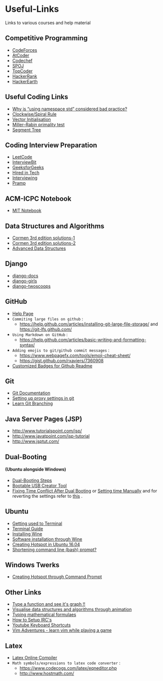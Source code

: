 # Useful-Links
Links to various courses and help material

## Competitive Programming

- [CodeForces](http://codeforces.com/)
- [AtCoder](https://atcoder.jp/)
- [Codechef](https://www.codechef.com/)
- [SPOJ](http://www.spoj.com/)
- [TopCoder](https://www.topcoder.com/)
- [HackerRank](https://www.hackerrank.com/)
- [HackerEarth](https://www.hackerearth.com/)

## Useful Coding Links

- [Why is “using namespace std” considered bad practice?](http://stackoverflow.com/questions/1452721/why-is-using-namespace-std-considered-bad-practice)
- [Clockwise/Spiral Rule](http://c-faq.com/decl/spiral.anderson.html)
- [Vector Initialisation](http://stackoverflow.com/questions/28712364/difference-between-vector-int-v-and-vector-vectorint-v)
- [Miller–Rabin primality test](https://en.wikipedia.org/wiki/Miller%E2%80%93Rabin_primality_test)
- [Segment Tree](http://www.geeksforgeeks.org/segment-tree-set-1-sum-of-given-range/)

## Coding Interview Preparation

- [LeetCode](https://leetcode.com)
- [InterviewBit](http://interviewbit.com)
- [GeeksforGeeks](http://interviewbit.com)
- [Hired in Tech](https://www.hiredintech.com/)
- [Interviewing](https://interviewing.io/)
- [Pramp](https://www.pramp.com/)

## ACM-ICPC Notebook

- [MIT Notebook](http://web.mit.edu/~ecprice/acm/acm08/notebook.html)

## Data Structures and Algorithms

- [Cormen 3rd edition solutions-1](http://www.math.rutgers.edu/~ajl213/CLRS/CLRS.html)
- [Cormen 3rd edition solutions-2](https://github.com/gzc/CLRS)
- [Advanced Data Structures](https://www.youtube.com/playlist?list=PLUl4u3cNGP61hsJNdULdudlRL493b-XZf)

## Django

- [django-docs](https://docs.djangoproject.com/en/1.10/)
- [django-girls](http://tutorial.djangogirls.org/)
- [django-twoscoops](https://github.com/twoscoops/django-twoscoops-project)
  
## GitHub

- [Help Page](https://help.github.com/)
- `Commiting large files on github` : 
  - https://help.github.com/articles/installing-git-large-file-storage/
      and https://git-lfs.github.com/
- `Using Markdown on GitHub` :
  - https://help.github.com/articles/basic-writing-and-formatting-syntax/ 
- `Adding emojis to git/github commit messages` :
  - https://www.webpagefx.com/tools/emoji-cheat-sheet/
  - https://gist.github.com/rxaviers/7360908
- [Customized Badges for Github Readme](http://shields.io/)
  

## Git

- [Git Documentation](https://git-scm.com/docs)
- [Setting up proxy settings in git](http://stackoverflow.com/questions/783811/getting-git-to-work-with-a-proxy-server)
- [Learn Git Branching](https://learngitbranching.js.org/)

## Java Server Pages (JSP)

- http://www.tutorialspoint.com/jsp/
- http://www.javatpoint.com/jsp-tutorial
- http://www.jsptut.com/

## Dual-Booting 
#### (Ubuntu alongside Windows)

- [Dual-Booting Steps](http://www.everydaylinuxuser.com/2014/05/install-ubuntu-1404-alongside-windows.html)
- [Bootable USB Creator Tool](http://www.pendrivelinux.com/universal-usb-installer-easy-as-1-2-3/)
- [Fixing Time Conflict After Dual Booting](http://askubuntu.com/questions/169376/clock-time-is-off-on-dual-boot) or [Setting time Manually](https://access.redhat.com/documentation/en-US/Red_Hat_Enterprise_Linux/7/html/System_Administrators_Guide/chap-Configuring_the_Date_and_Time.html) and for reverting the settings refer to [this](http://www.webupd8.org/2014/09/dual-boot-fix-time-differences-between.html) .

## Ubuntu

- [Getting used to Terminal](http://linuxcommand.org/index.php)
- [Terminal Guide](https://help.ubuntu.com/community/CategoryCommandLine)
- [Installing Wine](http://ubuntuhandbook.org/index.php/2015/12/install-wine-1-8-stable-new-ppa/)
- [Software installation through Wine](http://askubuntu.com/questions/316025/how-to-install-and-configure-wine)
- [Creating Hotspot in Ubuntu 16.04](http://askubuntu.com/questions/762846/how-to-creat-wifi-hotspot-in-ubuntu-16-04-since-ap-hotspot-is-no-more-working) 
- [Shortening command line (bash) prompt?](http://askubuntu.com/questions/145618/how-can-i-shorten-my-command-line-bash-prompt)

## Windows Twerks

- [Creating Hotspot through Command Prompt](http://www.technicalnotes.org/create-wi-fi-hotspot-in-windows-10-using-command-prompt/)

## Other Links

- [Type a function and see it's graph !!](https://www.desmos.com/calculator)
- [Visualise data structures and algorithms through animation](http://visualgo.net/)
- [Typing mathematical formulaes](https://en.wikibooks.org/wiki/LaTeX/Mathematics)
- [How to Setup IRC's](https://www.youtube.com/watch?v=gMQ9b-OPOsg)
- [Youtube Keyboard Shortcuts](http://www.hongkiat.com/blog/youtube-keyboard-shortcuts/)
- [Vim Adventures - learn vim while playing a game](https://vim-adventures.com/)

## Latex

- [Latex Online Compiler](https://www.sharelatex.com/)
- `Math symbols/expressions to latex code converter` :
  - https://www.codecogs.com/latex/eqneditor.php
  - http://www.hostmath.com/
